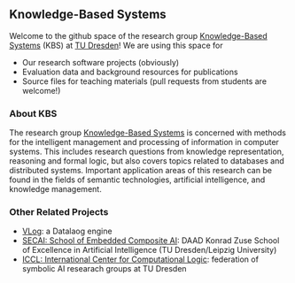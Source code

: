 ## Knowledge-Based Systems

Welcome to the github space of the research group [Knowledge-Based Systems](https://kbs.inf.tu-dresden.de) (KBS) at [TU Dresden](https://tu-dresden.de/)!
We are using this space for
- Our research software projects (obviously)
- Evaluation data and background resources for publications
- Source files for teaching materials (pull requests from students are welcome!)

### About KBS

The research group [Knowledge-Based Systems](https://kbs.inf.tu-dresden.de) is concerned with methods for the intelligent
management and processing of information in computer systems. This includes research questions
from knowledge representation, reasoning and formal logic, but also covers topics related to
databases and distributed systems. Important application areas of this research can be found
in the fields of semantic technologies, artificial intelligence, and knowledge management.

### Other Related Projects

- [VLog](https://github.com/karmaresearch/vlog): a Datalaog engine
- [SECAI: School of Embedded Composite AI](https://secai.org): DAAD Konrad Zuse School of Excellence in Artificial Intelligence (TU Dresden/Leipzig University)
- [ICCL: International Center for Computational Logic](https://iccl.inf.tu-dresden.de): federation of symbolic AI researach groups at TU Dresden
